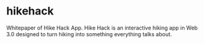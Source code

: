 # hikehack
Whitepaper of Hike Hack App. Hike Hack is an interactive hiking app in Web 3.0 designed to turn hiking into something everything talks about. 
